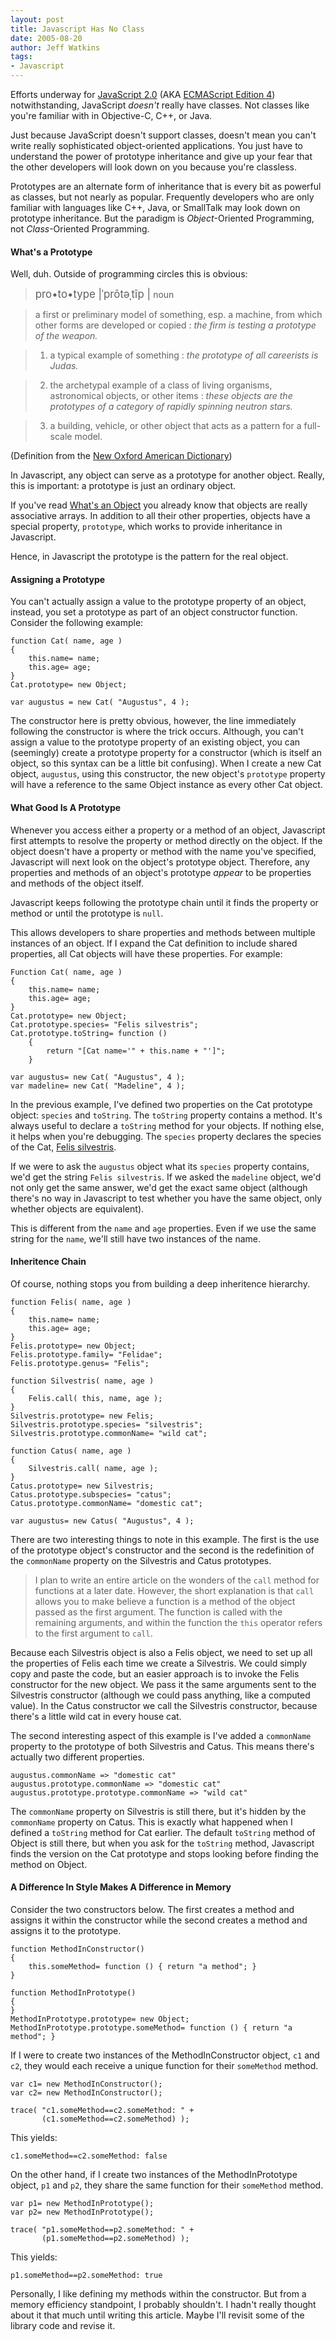 ```yaml
---
layout: post
title: Javascript Has No Class
date: 2005-08-20
author: Jeff Watkins
tags:
- Javascript
---
```


Efforts underway for [JavaScript 2.0](http://www.mozilla.org/js/language/js20/ "JavaScript 2.0 from the Mozilla Foundation") (AKA [ECMAScript Edition 4](http://www.mozilla.org/js/language/es4/index.html "Netscape's proposal to ECMA for the next generation of JavaScript")) notwithstanding, JavaScript *doesn't* really have classes. Not classes like you're familiar with in Objective-C, C++, or Java.

Just because JavaScript doesn't support classes, doesn't mean you can't write really sophisticated object-oriented applications. You just have to understand the power of prototype inheritance and give up your fear that the other developers will look down on you because you're classless.
<!--more-->
Prototypes are an alternate form of inheritance that is every bit as powerful as classes, but not nearly as popular. Frequently developers who are only familiar with languages like C++, Java, or SmallTalk may look down on prototype inheritance. But the paradigm is *Object*-Oriented Programming, not *Class*-Oriented Programming.

#### What's a Prototype ####

Well, duh. Outside of programming circles this is obvious:

> <big>pro&bull;to&bull;type |&#712;pr&#333;t&#601;&#716;t&#299;p |</big> noun

> a first or preliminary model of something, esp. a machine, from which
other forms are developed or copied : *the firm is testing a
prototype of the weapon.*

> 1. a typical example of something : *the prototype of all careerists
is Judas.*

> 2. the archetypal example of a class of living organisms,
astronomical objects, or other items : *these objects are the
prototypes of a category of rapidly spinning neutron stars.*

> 3. a building, vehicle, or other object that acts as a pattern for a
full-scale model.

(Definition from the [New Oxford American Dictionary](http://en.wikipedia.org/wiki/New_Oxford_American_Dictionary))

In Javascript, any object can serve as a prototype for another object. Really, this is important: a prototype is just an ordinary object.

If you've read [What's an Object](http://metrocat.org/nerd/2005/07/31/whats-an-object) you already know that objects are really associative arrays. In addition to all their other properties, objects have a special property, `prototype`, which works to provide inheritance in Javascript.

Hence, in Javascript the prototype is the pattern for the real object.

#### Assigning a Prototype ####

You can't actually assign a value to the prototype property of an object, instead, you set a prototype as part of an object constructor function. Consider the following example:

	function Cat( name, age )
	{
		this.name= name;
		this.age= age;
	}
	Cat.prototype= new Object;

	var augustus = new Cat( "Augustus", 4 );
	
The constructor here is pretty obvious, however, the line immediately following the constructor is where the trick occurs. Although, you can't assign a value to the prototype property of an existing object, you can (seemingly) create a prototype property for a constructor (which is itself an object, so this syntax can be a little bit confusing). When I create a new Cat object, `augustus`, using this constructor, the new object's `prototype` property will have a reference to the same Object instance as every other Cat object.

#### What Good Is A Prototype ####

Whenever you access either a property or a method of an object, Javascript first attempts to resolve the property or method directly on the object. If the object doesn't have a property or method with the name you've specified, Javascript will next look on the object's prototype object. Therefore, any properties and methods of an object's prototype *appear* to be properties and methods of the object itself.

Javascript keeps following the prototype chain until it finds the property or method or until the prototype is `null`.

This allows developers to share properties and methods between multiple instances of an object. If I expand the Cat definition to include shared properties, all Cat objects will have these properties. For example:

	Function Cat( name, age )
	{
		this.name= name;
		this.age= age;
	}
	Cat.prototype= new Object;
	Cat.prototype.species= "Felis silvestris";
	Cat.prototype.toString= function ()
		{
			return "[Cat name='" + this.name + "']";
		}

	var augustus= new Cat( "Augustus", 4 );
	var madeline= new Cat( "Madeline", 4 );
	
In the previous example, I've defined two properties on the Cat prototype object: `species` and `toString`. The `toString` property contains a method. It's always useful to declare a `toString` method for your objects. If nothing else, it helps when you're debugging. The `species` property declares the species of the Cat, [Felis silvestris](http://en.wikipedia.org/wiki/Wild_Cat).

If we were to ask the `augustus` object what its `species` property contains, we'd get the string `Felis silvestris`. If we asked the `madeline` object, we'd not only get the same answer, we'd get the exact same object (although there's no way in Javascript to test whether you have the same object, only whether objects are equivalent).

This is different from the `name` and `age` properties. Even if we use the same string for the `name`, we'll still have two instances of the name.

#### Inheritence Chain ####

Of course, nothing stops you from building a deep inheritence hierarchy.

	function Felis( name, age )
	{
		this.name= name;
		this.age= age;
	}
	Felis.prototype= new Object;
	Felis.prototype.family= "Felidae";
	Felis.prototype.genus= "Felis";
	
	function Silvestris( name, age )
	{
		Felis.call( this, name, age );
	}
	Silvestris.prototype= new Felis;
	Silvestris.prototype.species= "silvestris";
	Silvestris.prototype.commonName= "wild cat";
	
	function Catus( name, age )
	{
		Silvestris.call( name, age );
	}
	Catus.prototype= new Silvestris;
	Catus.prototype.subspecies= "catus";
	Catus.prototype.commonName= "domestic cat";
	
	var augustus= new Catus( "Augustus", 4 );
	
There are two interesting things to note in this example. The first is the use of the prototype object's constructor and the second is the redefinition of the `commonName` property on the Silvestris and Catus prototypes.

> I plan to write an entire article on the wonders of the `call` method for functions at a later date. However, the short explanation is that `call` allows you to make believe a function is a method of the object passed as the first argument. The function is called with the remaining arguments, and within the function the `this` operator refers to the first argument to `call`.

Because each Silvestris object is also a Felis object, we need to set up all the properties of Felis each time we create a Silvestris. We could simply copy and paste the code, but an easier approach is to invoke the Felis constructor for the new object. We pass it the same arguments sent to the Silvestris constructor (although we could pass anything, like a computed value). In the Catus constructor we call the Silvestris constructor, because there's a little wild cat in every house cat.

The second interesting aspect of this example is I've added a `commonName` property to the prototype of both Silvestris and Catus. This means there's actually two different properties.

	augustus.commonName => "domestic cat"
	augustus.prototype.commonName => "domestic cat"
	augustus.prototype.prototype.commonName => "wild cat"
	
The `commonName` property on Silvestris is still there, but it's hidden by the `commonName` property on Catus. This is exactly what happened when I defined a `toString` method for Cat earlier. The default `toString` method of Object is still there, but when you ask for the `toString` method, Javascript finds the version on the Cat prototype and stops looking before finding the method on Object.

#### A Difference In Style Makes A Difference in Memory ####

Consider the two constructors below. The first creates a method and assigns it within the constructor while the second creates a method and assigns it to the prototype.

	function MethodInConstructor()
	{
		this.someMethod= function () { return "a method"; }
	}
	
	function MethodInPrototype()
	{
	}
	MethodInPrototype.prototype= new Object;
	MethodInPrototype.prototype.someMethod= function () { return "a method"; }

If I were to create two instances of the MethodInConstructor object, `c1` and `c2`, they would each receive a unique function for their `someMethod` method.

	var c1= new MethodInConstructor();
	var c2= new MethodInConstructor();

	trace( "c1.someMethod==c2.someMethod: " +
		   (c1.someMethod==c2.someMethod) );

This yields:

	c1.someMethod==c2.someMethod: false
	
On the other hand, if I create two instances of the MethodInPrototype object, `p1` and `p2`, they share the same function for their `someMethod` method.

	var p1= new MethodInPrototype();
	var p2= new MethodInPrototype();

	trace( "p1.someMethod==p2.someMethod: " +
		   (p1.someMethod==p2.someMethod) );

This yields:

	p1.someMethod==p2.someMethod: true

Personally, I like defining my methods within the constructor. But from a memory efficiency standpoint, I probably shouldn't. I hadn't really thought about it that much until writing this article. Maybe I'll revisit some of the library code and revise it.